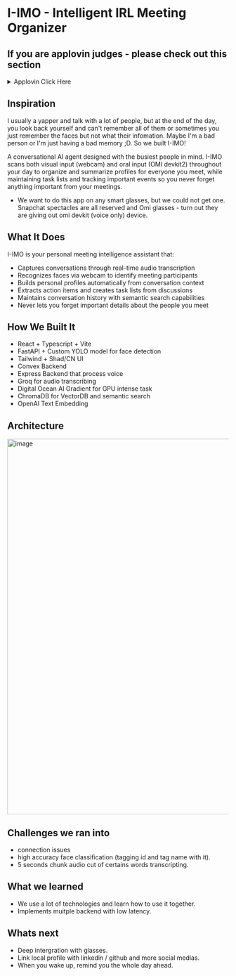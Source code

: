 # I-IMO - Intelligent IRL Meeting Organizer

## If you are applovin judges - please check out this section
<details>

<summary>Applovin Click Here</summary>

The readme for applovin's challange is located at `applovin` folder. You can also [click here](https://github.com/satvikprasad/imo-calhacks/tree/master/applovin)
</details>


## Inspiration
I usually a yapper and talk with a lot of people, but at the end of the day, you look back yourself and can't remember all of them or sometimes you just remember the faces but not what their infomation. Maybe I'm a bad person or I'm just having a bad memory ;D. So we built I-IMO!

A conversational AI agent designed with the busiest people in mind. I-IMO scans both visual input (webcam) and oral input (OMI devkit2) throughout your day to organize and summarize profiles for everyone you meet, while maintaining task lists and tracking important events so you never forget anything important from your meetings.

- We want to do this app on any smart glasses, but we could not get one. Snapchat spectacles are all reserved and Omi glasses - turn out they are giving out omi devkit (voice only) device.

## What It Does
I-IMO is your personal meeting intelligence assistant that:

- Captures conversations through real-time audio transcription
- Recognizes faces via webcam to identify meeting participants
- Builds personal profiles automatically from conversation context
- Extracts action items and creates task lists from discussions
- Maintains conversation history with semantic search capabilities
- Never lets you forget important details about the people you meet


## How We Built It
- React + Typescript + Vite
- FastAPI + Custom YOLO model for face detection
- Tailwind + Shad/CN UI
- Convex Backend
- Express Backend that process voice
- Groq for audio transcribing
- Digital Ocean AI Gradient for GPU intense task
- ChromaDB for VectorDB and semantic search
- OpenAI Text Embedding

## Architecture
<img width="1282" height="855" alt="image" src="https://github.com/user-attachments/assets/96eb66ad-cd64-4200-9816-2d2ac04b85ad" />


## Challenges we ran into

- connection issues
- high accuracy face classification (tagging id and tag name with it).
- 5 seconds chunk audio cut of certains words transcripting.


## What we learned
- We use a lot of technologies and learn how to use it together.
- Implements muitple backend with low latency.

## Whats next
- Deep intergration with glasses.
- Link local profile with linkedin / github and more social medias.
- When you wake up, remind you the whole day ahead.
